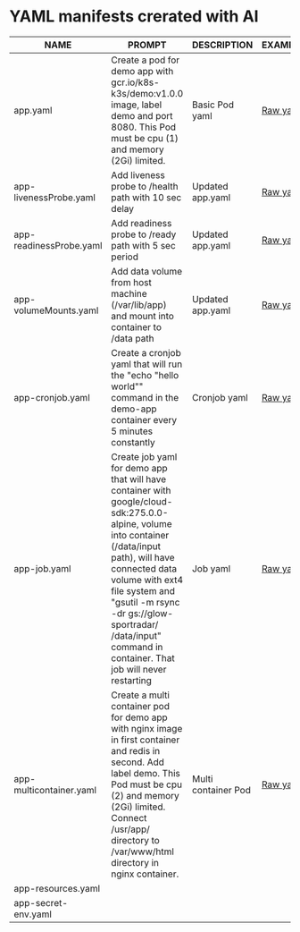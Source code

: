 # YAML manifests crerated with AI 




| NAME                    | PROMPT      | DESCRIPTION | EXAMPLE |
| ----------------------- | ----------- | ----------- | ------- |
| app.yaml                | Create a pod for demo app with gcr.io/k8s-k3s/demo:v1.0.0 image, label demo and port 8080. This Pod must be cpu (1) and memory (2Gi) limited.| Basic Pod yaml | [Raw yaml](https://raw.githubusercontent.com/artur-titov/ai-yaml/main/yaml/app.yaml) |
| app-livenessProbe.yaml  | Add liveness probe to /health path with 10 sec delay | Updated app.yaml | [Raw yaml](https://raw.githubusercontent.com/artur-titov/ai-yaml/main/yaml/app-livenessProbe.yaml) |
| app-readinessProbe.yaml | Add readiness probe to /ready path with 5 sec period | Updated app.yaml | [Raw yaml](https://raw.githubusercontent.com/artur-titov/ai-yaml/main/yaml/app-readinessProbe.yaml) |
| app-volumeMounts.yaml   | Add data volume from host machine (/var/lib/app) and mount into container to /data path | Updated app.yaml | [Raw yaml](https://raw.githubusercontent.com/artur-titov/ai-yaml/main/yaml/app-volumeMounts.yaml) |
| app-cronjob.yaml        | Create a cronjob yaml that will run the "echo "hello world"" command in the demo-app container every 5 minutes constantly | Cronjob yaml | [Raw yaml](https://raw.githubusercontent.com/artur-titov/ai-yaml/main/yaml/app-cronjob.yaml) |
| app-job.yaml            | Create job yaml for demo app that will have container with google/cloud-sdk:275.0.0-alpine, volume into container (/data/input path), will have connected data volume with ext4 file system and "gsutil -m rsync -dr gs://glow-sportradar/ /data/input" command in container. That job will never restarting | Job yaml | [Raw yaml](https://raw.githubusercontent.com/artur-titov/ai-yaml/main/yaml/app-job.yaml) |
| app-multicontainer.yaml | Create a multi container pod for demo app with nginx image in first container and redis in second. Add label demo. This Pod must be cpu (2) and memory (2Gi) limited. Connect /usr/app/ directory to /var/www/html directory in nginx container. | Multi container Pod | [Raw yaml](https://raw.githubusercontent.com/artur-titov/ai-yaml/main/yaml/app-multicontainer.yaml) |
| app-resources.yaml      | |||
| app-secret-env.yaml     | |||